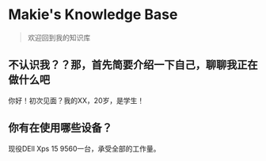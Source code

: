 # Makie's Knowledge Base

> 欢迎回到我的知识库

## 不认识我？？那，首先简要介绍一下自己，聊聊我正在做什么吧

你好！初次见面？我的XX，20岁，是学生！



##  你有在使用哪些设备？

现役DEll Xps 15 9560一台，承受全部的工作量。